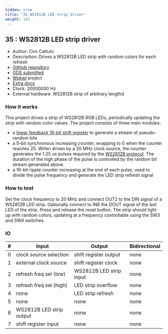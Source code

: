 ```yaml
---
hidden: true
title: "35 WS2812B LED strip driver"
weight: 142
---
```


## 35 : WS2812B LED strip driver

* Author: Ciro Cattuto
* Description: Drives a WS2812B LED strip with random colors for each refresh
* [GitHub repository](https://github.com/ccattuto/tt05-rng-ws2812b-strip)
* [GDS submitted](https://github.com/ccattuto/tt05-rng-ws2812b-strip/actions/runs/6751325055)
* [Wokwi](https://wokwi.com/projects/380120751165092865) project
* [Extra docs](https://github.com/ccattuto/tt05-rng-ws2812b-strip/blob/main/README.md)
* Clock: 20000000 Hz
* External hardware: WS2812B strip of arbitrary lengthd



### How it works

This project drives a strip of WS2812B RGB LEDs, periodically updating the strip with random color values. The project consists of three main modules:

- a [linear feedback 16-bit shift register](https://en.wikipedia.org/wiki/Linear-feedback_shift_register) to generate a stream of pseudo-random bits
- a 5-bit synchronous increasing counter, wrapping to 0 when the counter reaches 25. WHen driven by a 20 MHz clock source, the counter generates the 1.25 us pulses required by the [WS2812B protocol](https://cdn-shop.adafruit.com/datasheets/WS2812B.pdf). The duration of the high phase of the pulse is controlled by the random bit stream generated above.
- a 16-bit ripple counter increasing at the end of each pulse, used to divide the pulse frequency and generate the LED strip refresh signal


### How to test

Set the clock frequency to 20 MHz and connect OUT2 to the DIN signal of a WS2812B LED strip. Optionally connect to IN6 the DOUT signal of the last LED of the strip. Press and release the reset button. The strip should light up with random colors, updating at a frequency controllable using the SW3 and SW4 switches.


### IO

| # | Input        | Output       | Bidirectional      |
|---|--------------|--------------| -------------------|
| 0 | clock source selection  | shift register output | none |
| 1 | external clock source  | shift register clock | none |
| 2 | refresh freq sel (low)  | WS2812B LED strip input | none |
| 3 | refresh freq sel (high)  | LED strip overflow | none |
| 4 | none  | LED strip refresh | none |
| 5 | none  | none | none |
| 6 | WS2812B LED strip output  | none | none |
| 7 | shift register input  | none | none |
